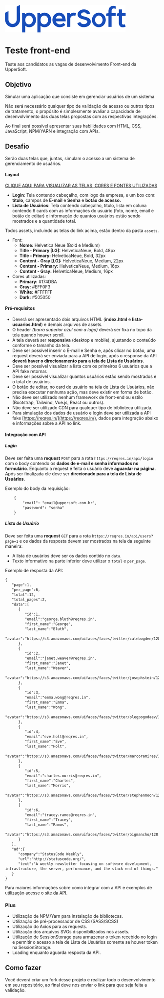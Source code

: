 
![](https://github.com/maxassis/Uppersoft-Remix/blob/master/app/assets/logo-readme.png?raw=true)

# Teste front-end

Teste aos candidatos as vagas de desenvolvimento Front-end da UpperSoft.



## Objetivo

Simular uma aplicação que consiste em gerenciar usuários de um sistema.

Não será necessário qualquer tipo de validação de acesso ou outros tipos de tratamento, o propósito é simplesmente avaliar a capacidade de desenvolvimento das duas telas propostas com as respectivas integrações.

Ao final será possível apresentar suas habilidades com HTML, CSS, JavaScript, NPM/YARN e integração com APIs.



## Desafio

Serão duas telas que, juntas, simulam o acesso a um sistema de gerenciamento de usuários.


#### Layout

[CLIQUE AQUI PARA VISUALIZAR AS TELAS, CORES E FONTES UTILIZADAS](https://scene.zeplin.io/project/5eb20728d9cc2c193e4ed1df)

- **Login**: Tela contendo cabeçalho, com logo da empresa, e um box com: **título**, campos de **E-mail** e **Senha** e **botão de acesso.**
- **Lista de Usuários**: Tela contendo cabeçalho, título, lista em coluna contendo 6 cards com as informações do usuário (foto, nome, email e botão de editar) e informação de quantos usuários estão sendo mostrados e a quantidade total.

Todos assets, incluindo as telas do link acima, estão dentro da pasta `assets`.

- Font:
	- **Nome:** Helvetica Neue (Bold e Medium)
	- **Title - Primary [LG]:** HelveticaNeue, Bold, 48px
	- **Title - Primary:** HelveticaNeue, Bold, 32px
	- **Content - Gray [LG]:** HelveticaNeue, Medium, 22px
	- **Content - Primary:** HelveticaNeue, Medium, 16px
	- **Content - Gray:** HelveticaNeue, Medium, 16px
- Cores utilizadas:
	- **Primary:** #174DBA
	- **Gray:** #EFF0F3
	- **White:** #FFFFFF
	- **Dark:** #505050


#### Pré-requisitos

- Deverá ser apresentado dois arquivos HTML (**index.html** e **lista-usuarios.html**) e demais arquivos de assets.
- O header *(barra superior azul com a logo)* deverá ser fixa no topo da tela quando houver scroll.
- A tela deverá ser **responsiva** (desktop e mobile), ajustando o conteúdo conforme o tamanho da tela.
- Deve ser possível inserir o E-mail e Senha e, após clicar no botão, uma request deverá ser enviada para a API de login, após o response da API **deverá haver o direcionamento para a tela de Lista de Usuários**.
- Deve ser possível visualizar a lista com os primeiros 6 usuários que a API fake retornar.
- Deve ser possível visualizar quantos usuários estão sendo mostrados e o total de usuários.
- O botão de editar, no card de usuário na tela de Lista de Usuários, não precisa executar nenhuma ação, mas deve existir em forma de botão.
- Não deve ser utilizado nenhum framework de front-end ou estilo (Bootstrap, Tailwind, Vue.js, React ou outros).
- Não deve ser utilizado CDN para qualquer tipo de biblioteca utilizada.
- Para simulação dos dados de usuário e login deve ser utilizada a API fake [https://reqres.in/](https://reqres.in/), dados para integração abaixo e informações sobre a API no link.


#### Integração com API

##### Login

Deve ser feita uma **request** `POST` para a rota `https://reqres.in/api/login` com o body contendo os **dados de e-mail e senha informados no formulário**. Enquanto a request é feita o usuário deve **aguardar na página**. Após ser finalizada ele deve ser **direcionado para a tela de Lista de Usuários**.

Exemplo do body da requisição:
```
	{
	    "email": "email@uppersoft.com.br",
	    "password": "senha"
    }
```

##### Lista de Usuário

Deve ser feita uma **request** `GET` para a rota `https://reqres.in/api/users?page=1` e os dados da resposta devem ser mostrados na tela da seguinte maneira:

- A lista de usuários deve ser os dados contido no `data`.
- Texto informativo na parte inferior deve utilizar o `total` e `per_page`.

Exemplo de resposta da API:
```
{
   "page":1,
   "per_page":6,
   "total":12,
   "total_pages":2,
   "data":[
      {
         "id":1,
         "email":"george.bluth@reqres.in",
         "first_name":"George",
         "last_name":"Bluth",
         "avatar":"https://s3.amazonaws.com/uifaces/faces/twitter/calebogden/128.jpg"
      },
      {
         "id":2,
         "email":"janet.weaver@reqres.in",
         "first_name":"Janet",
         "last_name":"Weaver",
         "avatar":"https://s3.amazonaws.com/uifaces/faces/twitter/josephstein/128.jpg"
      },
      {
         "id":3,
         "email":"emma.wong@reqres.in",
         "first_name":"Emma",
         "last_name":"Wong",
         "avatar":"https://s3.amazonaws.com/uifaces/faces/twitter/olegpogodaev/128.jpg"
      },
      {
         "id":4,
         "email":"eve.holt@reqres.in",
         "first_name":"Eve",
         "last_name":"Holt",
         "avatar":"https://s3.amazonaws.com/uifaces/faces/twitter/marcoramires/128.jpg"
      },
      {
         "id":5,
         "email":"charles.morris@reqres.in",
         "first_name":"Charles",
         "last_name":"Morris",
         "avatar":"https://s3.amazonaws.com/uifaces/faces/twitter/stephenmoon/128.jpg"
      },
      {
         "id":6,
         "email":"tracey.ramos@reqres.in",
         "first_name":"Tracey",
         "last_name":"Ramos",
         "avatar":"https://s3.amazonaws.com/uifaces/faces/twitter/bigmancho/128.jpg"
      }
   ],
   "ad":{
      "company":"StatusCode Weekly",
      "url":"http://statuscode.org/",
      "text":"A weekly newsletter focusing on software development, infrastructure, the server, performance, and the stack end of things."
   }
}
```

Para maiores informações sobre como integrar com a API e exemplos de utilização acesse o [site da API](https://reqres.in/).


### Plus

- Utilização de NPM/Yarn para instalação de bibliotecas.
- Utilização de pré-processador de CSS (SASS/SCSS)
- Utilização do Axios para as requests.
- Utilização dos arquivos SVGs disponibilizados nos assets.
- Utilização de SessionStorage para armazenar o token recebido no login e permitir o acesso a tela de Lista de Usuários somente se houver token na SessionStorage.
- Loading enquanto aguarda resposta da API.



## Como fazer

Você deverá criar um fork desse projeto e realizar todo o desenvolvimento em seu repositório, ao final deve nos enviar o link para que seja feita a validação.

